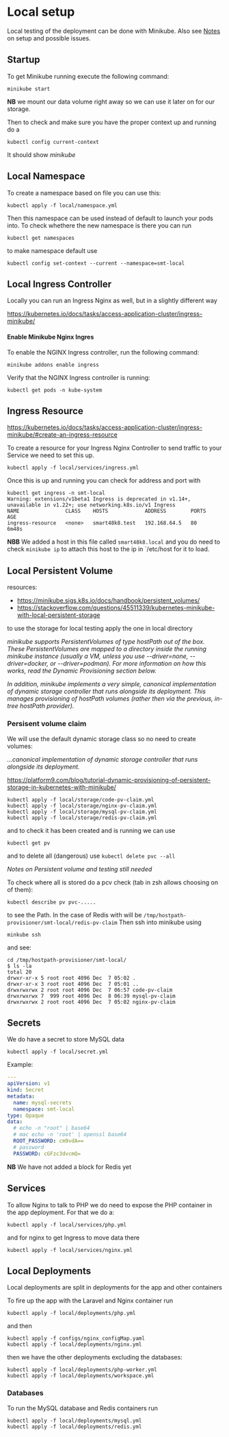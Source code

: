 # Local setup

Local testing of the deployment can be done with Minikube. Also see [Notes](Notes.md) on setup and possible issues.


## Startup

To get Minikube running execute the following command:

```
minikube start
```

**NB** we mount our data volume right away so we can use it later on for our storage.

Then to check and make sure you have the proper context up and running do a

```
kubectl config current-context
```

It should show *minikube*

## Local Namespace

To create a namespace based on file you can use this:

```
kubectl apply -f local/namespace.yml
```

Then this namespace can be used instead of default to launch your pods into. To check whethere the new namespace is there you can run

```
kubectl get namespaces
```
to make namespace default use 

```
kubectl config set-context --current --namespace=smt-local
```

## Local Ingress Controller

Locally you can run an Ingress Nginx as well, but in a slightly different way

https://kubernetes.io/docs/tasks/access-application-cluster/ingress-minikube/

#### Enable Minikube Nginx Ingres 
To enable the NGINX Ingress controller, run the following command:

```
minikube addons enable ingress
```

Verify that the NGINX Ingress controller is running:

```
kubectl get pods -n kube-system
```

## Ingress Resource 

https://kubernetes.io/docs/tasks/access-application-cluster/ingress-minikube/#create-an-ingress-resource

To create a resource for your Ingress Nginx Controller to send traffic to your Service we need to set this up.

```
kubectl apply -f local/services/ingress.yml
```

Once this is up and running you can check for address and port with 

```
kubectl get ingress -n smt-local
Warning: extensions/v1beta1 Ingress is deprecated in v1.14+, unavailable in v1.22+; use networking.k8s.io/v1 Ingress
NAME               CLASS    HOSTS            ADDRESS        PORTS   AGE
ingress-resource   <none>   smart48k8.test   192.168.64.5   80      6m48s
```

**NBB** We added a host in this file called `smart48k8.local` and you do need to check `minikube ip` to attach this host to the ip in `/etc/host for it to load.

## Local Persistent Volume

resources:
- https://minikube.sigs.k8s.io/docs/handbook/persistent_volumes/
- https://stackoverflow.com/questions/45511339/kubernetes-minikube-with-local-persistent-storage

to use the storage for local testing apply the one in local directory 

_minikube supports PersistentVolumes of type hostPath out of the box. These PersistentVolumes are mapped to a directory inside the running minikube instance (usually a VM, unless you use --driver=none, --driver=docker, or --driver=podman). For more information on how this works, read the Dynamic Provisioning section below._

_In addition, minikube implements a very simple, canonical implementation of dynamic storage controller that runs alongside its deployment. This manages provisioning of hostPath volumes (rather then via the previous, in-tree hostPath provider)._
### Persisent volume claim


We will use the default dynamic storage class so no need to create volumes:

_...canonical implementation of dynamic storage controller that runs alongside its deployment._

https://platform9.com/blog/tutorial-dynamic-provisioning-of-persistent-storage-in-kubernetes-with-minikube/


```
kubectl apply -f local/storage/code-pv-claim.yml
kubectl apply -f local/storage/nginx-pv-claim.yml
kubectl apply -f local/storage/mysql-pv-claim.yml
kubectl apply -f local/storage/redis-pv-claim.yml
```

and to check it has been created and is running we can use 

```
kubectl get pv
``` 

and to delete all (dangerous) use `kubectl delete pvc --all`

*Notes on Persistent volume and testing still needed*

To check where all is stored do a pcv check (tab in zsh allows choosing on of them):

```
kubectl describe pv pvc-.....
```

to see the Path. In the case of Redis with will be `/tmp/hostpath-provisioner/smt-local/redis-pv-claim` Then ssh into minikube using 

```
minkube ssh
```

and see:


```
cd /tmp/hostpath-provisioner/smt-local/              
$ ls -la
total 20
drwxr-xr-x 5 root root 4096 Dec  7 05:02 .
drwxr-xr-x 3 root root 4096 Dec  7 05:01 ..
drwxrwxrwx 2 root root 4096 Dec  7 06:57 code-pv-claim
drwxrwxrwx 7  999 root 4096 Dec  8 06:39 mysql-pv-claim
drwxrwxrwx 2 root root 4096 Dec  7 05:02 nginx-pv-claim
```

## Secrets

We do have a secret to store MySQL data

```
kubectl apply -f local/secret.yml
```

Example:

```yaml
---
apiVersion: v1
kind: Secret
metadata:
  name: mysql-secrets
  namespace: smt-local
type: Opaque
data:
  # echo -n "root" | base64
  # mac echo -n 'root' | openssl base64
  ROOT_PASSWORD: cm9vdA==
  # password
  PASSWORD: cGFzc3dvcmQ=
```

**NB** We have not added a block for Redis yet
## Services 

To allow Nginx to talk to PHP we do need to expose the PHP container in the app deployment. For that we do a:

```
kubectl apply -f local/services/php.yml
```

and for nginx to get Ingress to move data there

```
kubectl apply -f local/services/nginx.yml
```

## Local Deployments 

Local deployments are split in deployments for the app and other containers

To fire up the app with the Laravel and Nginx container run

```
kubectl apply -f local/deployments/php.yml
```

and then
```
kubectl apply -f configs/nginx_configMap.yaml
kubectl apply -f local/deployments/nginx.yml
```

then we have the other deployments excluding the databases:

```
kubectl apply -f local/deployments/php-worker.yml
kubectl apply -f local/deployments/workspace.yml
```
### Databases

To run the MySQL database and Redis containers run

```
kubectl apply -f local/deployments/mysql.yml
kubectl apply -f local/deployments/redis.yml
```
